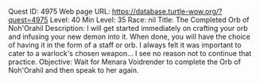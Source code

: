 Quest ID: 4975
Web page URL: https://database.turtle-wow.org/?quest=4975
Level: 40
Min Level: 35
Race: nil
Title: The Completed Orb of Noh'Orahil
Description: I will get started immediately on crafting your orb and infusing your new demon into it. When done, you will have the choice of having it in the form of a staff or orb. I always felt it was important to cater to a warlock's chosen weapon... I see no reason not to continue that practice.
Objective: Wait for Menara Voidrender to complete the Orb of Noh'Orahil and then speak to her again.
